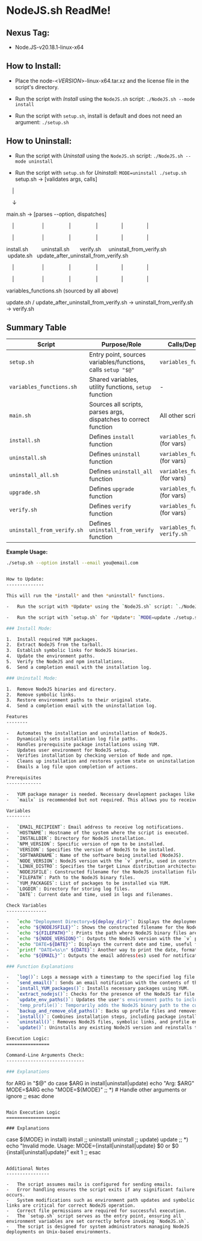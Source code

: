 NodeJS.sh ReadMe!
=================

Nexus Tag:
----------

-   Node.JS-v20.18.1-linux-x64

How to Install:
---------------

-   Place the node-<*VERSION*>-linux-x64.tar.xz and the license file in the script's directory.

-   Run the script with *Install* using the `NodeJS.sh` script: `./NodeJS.sh --mode install`

-   Run the script with `setup.sh`, install is default and does not need an argument: `./setup.sh`

How to Uninstall:
-----------------

-   Run the script with *Uninstall* using the `NodeJS.sh` script: `./NodeJS.sh --mode uninstall`

-   Run the script with `setup.sh` for *Uninstall*: `MODE=uninstall ./setup.sh`
setup.sh → [validates args, calls]

    |

    ↓

main.sh → [parses --option, dispatches]

    |                   |                 |                 |                |                |

    |                   |                 |                 |                |                |

install.sh         uninstall.sh       verify.sh     uninstall_from_verify.sh   update.sh   update_after_uninstall_from_verify.sh

    |                   |                 |                 |                |                |

    |                   |                 |                 |                |                |

variables_functions.sh (sourced by all above)

update.sh / update_after_uninstall_from_verify.sh → uninstall_from_verify.sh → verify.sh
## Summary Table

| Script                   | Purpose/Role                                                  | Calls/Depends On                        |
|--------------------------|--------------------------------------------------------------|-----------------------------------------|
| `setup.sh`               | Entry point, sources variables/functions, calls `setup "$@"` | `variables_functions.sh`                |
| `variables_functions.sh` | Shared variables, utility functions, `setup` function        | -                                       |
| `main.sh`                | Sources all scripts, parses args, dispatches to correct function | All other scripts                   |
| `install.sh`             | Defines `install` function                                   | `variables_functions.sh` (for vars)     |
| `uninstall.sh`           | Defines `uninstall` function                                 | `variables_functions.sh` (for vars)     |
| `uninstall_all.sh`       | Defines `uninstall_all` function                             | `variables_functions.sh` (for vars)     |
| `upgrade.sh`             | Defines `upgrade` function                                   | `variables_functions.sh` (for vars)     |
| `verify.sh`              | Defines `verify` function                                    | `variables_functions.sh` (for vars)     |
| `uninstall_from_verify.sh` | Defines `uninstall_from_verify` function                   | `variables_functions.sh`, `verify.sh`   |

**Example Usage:**
```bash
./setup.sh --option install --email you@email.com


How to Update:
--------------

This will run the *install* and then *uninstall* functions.

-   Run the script with *Update* using the `NodeJS.sh` script: `./NodeJS.sh --mode update`

-   Run the script with `setup.sh` for *Update*: `MODE=update ./setup.sh`

### Install Mode:

1.  Install required YUM packages.
2.  Extract NodeJS from the tarball.
3.  Establish symbolic links for NodeJS binaries.
4.  Update the environment paths.
5.  Verify the NodeJS and npm installations.
6.  Send a completion email with the installation log.

### Uninstall Mode:

1.  Remove NodeJS binaries and directory.
2.  Remove symbolic links.
3.  Restore environment paths to their original state.
4.  Send a completion email with the uninstallation log.

Features
--------

-   Automates the installation and uninstallation of NodeJS.
-   Dynamically sets installation log file paths.
-   Handles prerequisite package installations using YUM.
-   Updates user environment for NodeJS setup.
-   Verifies installation by checking version of Node and npm.
-   Cleans up installation and restores system state on uninstallation.
-   Emails a log file upon completion of actions.

Prerequisites
-------------

-   YUM package manager is needed. Necessary development packages like `openssl-devel`, `bzip2-devel`, `libicu-devel`, `gcc-c++`, and `make` must be installed.
-   `mailx` is recommended but not required. This allows you to receive logs via email.

Variables
---------

-   `EMAIL_RECIPIENT`: Email address to receive log notifications.
-   `HOSTNAME`: Hostname of the system where the script is executed.
-   `INSTALLDIR`: Directory for NodeJS installation.
-   `NPM_VERSION`: Specific version of npm to be installed.
-   `VERSION`: Specifies the version of NodeJS to be installed.
-   `SOFTWARENAME`: Name of the software being installed (NodeJS).
-   `NODE_VERSION`: NodeJS version with the `v` prefix, used in constructing the filename and directory paths.
-   `LINUX_DISTRO`: Specifies the target Linux distribution architecture, typically set to `linux-x64`.
-   `NODEJSFILE`: Constructed filename for the NodeJS installation file.
-   `FILEPATH`: Path to the NodeJS binary files.
-   `YUM_PACKAGES`: List of packages to be installed via YUM.
-   `LOGDIR`: Directory for storing log files.
-   `DATE`: Current date and time, used in logs and filenames.

Check Variables
---------------

-   `echo "Deployment Directory=${deploy_dir}"`: Displays the deployment directory being used; defaults to `.` if not explicitly set.
-   `echo "${NODEJSFILE}"`: Shows the constructed filename for the NodeJS installation file.
-   `echo "${FILEPATH}"`: Prints the path where NodeJS binary files are located.
-   `echo "${NODE_VERSION}"`: Outputs the NodeJS version with the `v` prefix for clarity.
-   `echo "DATE=${DATE}"`: Displays the current date and time, useful for log timestamps.
-   `printf "DATE=%s\n" ${DATE}`: Another way to print the date, formatted for readability in logs.
-   `echo "${EMAIL}"`: Outputs the email address(es) used for notifications, verifying they are correctly set.

### Function Explanations

-   `log()`: Logs a message with a timestamp to the specified log file.
-   `send_email()`: Sends an email notification with the contents of the log file.
-   `install_YUM_packages()`: Installs necessary packages using YUM.
-   `extract_nodejs()`: Checks for the presence of the NodeJS tar file and extracts it to the installation directory.
-   `update_env_paths()`: Updates the user's environment paths to include the NodeJS binary path.
-   `temp_profile()`: Temporarily adds the NodeJS binary path to the current session's `PATH`.
-   `backup_and_remove_old_paths()`: Backs up profile files and removes outdated NodeJS paths.
-   `install()`: Combines installation steps, including package installation, NodeJS extraction, path updates, symbolic link creation, and version verification. Sends a summary email upon completion.
-   `uninstall()`: Removes NodeJS files, symbolic links, and profile entries. Sends an email notification after uninstallation.
-   `update()`: Uninstalls any existing NodeJS version and reinstalls the latest version. An email summary is sent upon completion.

Execution Logic:
================

Command-Line Arguments Check:
-----------------------------

### Explanations

```
   for ARG in "$@"
   do
     case $ARG in
       install|uninstall|update)
         echo "Arg: $ARG"
         MODE=$ARG
         echo "MODE=${MODE}"
       ;;
       *)
         # Handle other arguments or ignore
       ;;
     esac
   done

```

Main Execution Logic
====================

### Explanations

```
case ${MODE} in
    install)
        install
        ;;
    uninstall)
        uninstall
        ;;
    update)
        update
        ;;
    *)
        echo "Invalid mode. Usage: MODE={install|uninstall|update} $0 or $0 {install|uninstall|update}"
        exit 1
        ;;
esac

```

Additional Notes
----------------

-   The script assumes mailx is configured for sending emails.
-   Error handling ensures the script exits if any significant failure occurs.
-   System modifications such as environment path updates and symbolic links are critical for correct NodeJS operation.
-   Correct file permissions are required for successful execution.
-   The `setup.sh` script serves as the entry point, ensuring all environment variables are set correctly before invoking `NodeJS.sh`.
-   The script is designed for system administrators managing NodeJS deployments on Unix-based environments.
